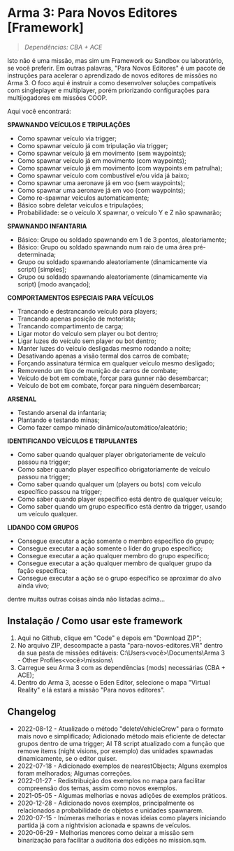 # Arma 3: Para Novos Editores [Framework]
>*Dependências: CBA + ACE*

Isto não é uma missão, mas sim um Framework ou Sandbox ou laboratório, se você preferir. Em outras palavras, "Para Novos Editores" é um pacote de instruções para acelerar o aprendizado de novos editores de missões no Arma 3. O foco aqui é instruir a como desenvolver soluções compatíveis com singleplayer e multiplayer, porém priorizando configurações para multijogadores em missões COOP.

Aqui você encontrará:

**SPAWNANDO VEÍCULOS E TRIPULAÇÕES**

- Como spawnar veículo via trigger;
- Como spawnar veículo já com tripulação via trigger;
- Como spawnar veículo já em movimento (sem waypoints);
- Como spawnar veículo já em movimento (com waypoints);
- Como spawnar veículo já em movimento (com waypoints em patrulha);
- Como spawnar veículo com combustível e/ou vida já baixo;
- Como spawnar uma aeronave já em voo (sem waypoints);
- Como spawnar uma aeronave já em voo (com waypoints);
- Como re-spawnar veículos automaticamente;
- Básico sobre deletar veículos e tripulações;
- Probabilidade: se o veículo X spawnar, o veículo Y e Z não spawnarão;

**SPAWNANDO INFANTARIA**

- Básico: Grupo ou soldado spawnando em 1 de 3 pontos, aleatoriamente;
- Básico: Grupo ou soldado spawnando num raio de uma área pré-determinada;
- Grupo ou soldado spawnando aleatoriamente (dinamicamente via script) [simples];
- Grupo ou soldado spawnando aleatoriamente (dinamicamente via script) [modo avançado];

**COMPORTAMENTOS ESPECIAIS PARA VEÍCULOS**

- Trancando e destrancando veículo para players;
- Trancando apenas posição de motorista;
- Trancando compartimento de carga;
- Ligar motor do veículo sem player ou bot dentro;
- Ligar luzes do veículo sem player ou bot dentro;
- Manter luzes do veículo desligadas mesmo rodando a noite;
- Desativando apenas a visão termal dos carros de combate;
- Forçando assinatura térmica em qualquer veículo mesmo desligado;
- Removendo um tipo de munição de carros de combate;
- Veículo de bot em combate, forçar para gunner não desembarcar;
- Veículo de bot em combate, forçar para ninguém desembarcar;
 
**ARSENAL**

- Testando arsenal da infantaria;
- Plantando e testando minas;
- Como fazer campo minado dinâmico/automático/aleatório;

**IDENTIFICANDO VEÍCULOS E TRIPULANTES**

- Como saber quando qualquer player obrigatoriamente de veículo passou na trigger;
- Como saber quando player específico obrigatoriamente de veículo passou na trigger;
- Como saber quando qualquer um (players ou bots) com veículo específico passou na trigger;
- Como saber quando player específico está dentro de qualquer veículo;
- Como saber quando um grupo específico está dentro da trigger, usando um veículo qualquer.

**LIDANDO COM GRUPOS**

- Consegue executar a ação somente o membro específico do grupo;
- Consegue executar a ação somente o líder do grupo específico;
- Consegue executar a ação qualquer membro do grupo específico;
- Consegue executar a ação qualquer membro de qualquer grupo da fação específica;
- Consegue executar a ação se o grupo específico se aproximar do alvo ainda vivo;

dentre muitas outras coisas ainda não listadas acima...

## Instalação / Como usar este framework

1) Aqui no Github, clique em "Code" e depois em "Download ZIP";
2) No arquivo ZIP, descompacte a pasta "para-novos-editores.VR" dentro da sua pasta de missões editáveis: C:\Users\<você>\Documents\Arma 3 - Other Profiles\<você>\missions\
3) Carregue seu Arma 3 com as dependências (mods) necessárias (CBA + ACE);
4) Dentro do Arma 3, acesse o Eden Editor, selecione o mapa "Virtual Reality" e lá estará a missão "Para novos editores".

## Changelog

- 2022-08-12 - Atualizado o método "deleteVehicleCrew" para o formato mais novo e simplificado; Adicionado método mais eficiente de detectar grupos dentro de uma trigger; AI T8 script atualizado com a função que remove items (night visions, por exemplo) das unidades spawnadas dinamicamente, se o editor quiser.
- 2022-07-18 - Adicionado exemplos de nearestObjects; Alguns exemplos foram melhorados; Algumas correções.
- 2022-01-27 - Redistribuição dos exemplos no mapa para facilitar compreensão dos temas, assim como novos exemplos.
- 2021-05-05 - Algumas melhorias e novas adições de exemplos práticos.
- 2020-12-28 - Adicionado novos exemplos, principalmente os relacionados a probabilidade de objetos e unidades spawnarem.
- 2020-07-15 - Inúmeras melhorias e novas ideias como players iniciando partida já com a nightvision acionada e spawns de veículos.
- 2020-06-29 - Melhorias menores como deixar a missão sem binarização para facilitar a auditoria dos edições no mission.sqm.
